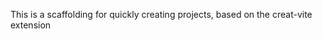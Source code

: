 <a id="top"></a>

<p>
This is a scaffolding for quickly creating projects, based on the creat-vite extension
</p>
